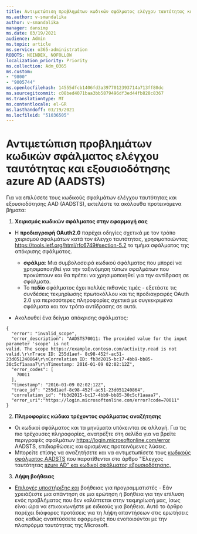 ```yaml
---
title: Αντιμετώπιση προβλημάτων κωδικών σφάλματος ελέγχου ταυτότητας και εξουσιοδότησης azure AD (AADSTS)
ms.author: v-smandalika
author: v-smandalika
manager: dansimp
ms.date: 03/19/2021
audience: Admin
ms.topic: article
ms.service: o365-administration
ROBOTS: NOINDEX, NOFOLLOW
localization_priority: Priority
ms.collection: Adm_O365
ms.custom:
- "9800"
- "9005744"
ms.openlocfilehash: 14555dfcb1406fd3a3977012393714a713ff80dc
ms.sourcegitcommit: c08bed4071baa3bb5879496df3ed44fb828c8367
ms.translationtype: MT
ms.contentlocale: el-GR
ms.lasthandoff: 03/19/2021
ms.locfileid: "51036505"
---
```

# <a name="troubleshoot-azure-ad-authentication-and-authorization-aadsts-error-codes"></a>Αντιμετώπιση προβλημάτων κωδικών σφάλματος ελέγχου ταυτότητας και εξουσιοδότησης azure AD (AADSTS)

Για να επιλύσετε τους κωδικούς σφαλμάτων ελέγχου ταυτότητας και εξουσιοδότησης AAD (AADSTS), εκτελέστε τα ακόλουθα προτεινόμενα βήματα:

1. **Χειρισμός κωδικών σφάλματος στην εφαρμογή σας**

- Η **προδιαγραφή OAuth2.0** παρέχει οδηγίες σχετικά με τον τρόπο χειρισμού σφαλμάτων κατά τον έλεγχο ταυτότητας, χρησιμοποιώντας https://tools.ietf.org/html/rfc6749#section-5.2 το τμήμα σφάλματος της απόκρισης σφάλματος.

    - **σφάλμα**: Μια συμβολοσειρά κωδικού σφάλματος που μπορεί να χρησιμοποιηθεί για την ταξινόμηση τύπων σφαλμάτων που προκύπτουν και θα πρέπει να χρησιμοποιηθεί για την αντίδραση σε σφάλματα.
    - Το **πεδίο** σφάλματος έχει πολλές πιθανές τιμές - εξετάστε τις συνδέσεις τεκμηρίωσης πρωτοκόλλου και τις προδιαγραφές OAuth 2.0 για περισσότερες πληροφορίες σχετικά με συγκεκριμένα σφάλματα και τον τρόπο αντίδρασης σε αυτά.

- Ακολουθεί ένα δείγμα απόκρισης σφάλματος:
```
{
  "error": "invalid_scope",
  "error_description": "AADSTS70011: The provided value for the input parameter 'scope' is not 
valid. The scope https://example.contoso.com/activity.read is not valid.\r\nTrace ID: 255d1aef- 8c98-452f-ac51-23d051240864\r\nCorrelation ID: fb3d2015-bc17-4bb9-bb85-30c5cf1aaaa7\r\nTimestamp: 2016-01-09 02:02:12Z",
  "error_codes": [
    70011
  ],
  "timestamp": "2016-01-09 02:02:12Z",
  "trace_id": "255d1aef-8c98-452f-ac51-23d051240864",
  "correlation_id": "fb3d2015-bc17-4bb9-bb85-30c5cf1aaaa7", 
  "error_uri":"https://login.microsoftonline.com/error?code=70011"
}
```
2. **Πληροφορίες κώδικα τρέχοντος σφάλματος αναζήτησης**

- Οι κωδικοί σφάλματος και τα μηνύματα υπόκεινται σε αλλαγή. Για τις πιο τρέχουσες πληροφορίες, ανατρέξτε στη σελίδα για να βρείτε περιγραφές σφαλμάτων https://login.microsoftonline.com/error AADSTS, επιδιορθώσεις και ορισμένες προτεινόμενες λύσεις.
- Μπορείτε επίσης να αναζητήσετε και να αντιμετωπίσετε τους [κωδικούς σφάλματος AADSTS](https://docs.microsoft.com/azure/active-directory/develop/reference-aadsts-error-codes#aadsts-error-codes) που παρατίθενται στο άρθρο "Έλεγχος ταυτότητας [azure AD" και κωδικοί σφάλματος εξουσιοδότησης.](https://docs.microsoft.com/azure/active-directory/develop/reference-aadsts-error-codes#handling-error-codes-in-your-application)

3. **Λήψη βοήθειας**

- [Επιλογές υποστήριξης και](https://docs.microsoft.com/azure/active-directory/develop/developer-support-help-options) βοήθειας για προγραμματιστές - Εάν χρειάζεστε μια απάντηση σε μια ερώτηση ή βοήθεια για την επίλυση ενός προβλήματος που δεν καλύπτεται στην τεκμηρίωσή μας, ίσως είναι ώρα να επικοινωνήστε με ειδικούς για βοήθεια. Αυτό το άρθρο παρέχει διάφορες προτάσεις για τη λήψη απαντήσεων στις ερωτήσεις σας καθώς αναπτύσσετε εφαρμογές που ενοποιούνται με την πλατφόρμα ταυτότητας της Microsoft.








